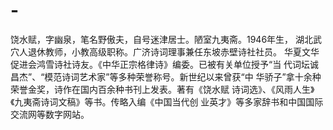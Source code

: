 # -
饶水赋，字幽泉，笔名野傲夫，自号迷津居士。陋室九夷斋。1946年生， 湖北武穴人退休教师，小教高级职称。广济诗词理事兼任东坡赤壁诗社社员。 华夏文华促进会鸿雪诗社诗友。《中华正宗格律诗》编委。已被有关单位授予“当 代词坛诚昌杰”、“模范诗词艺术家”等多种荣誉称号。新世纪以来曾获“中 华骄子”拿十余种荣誉金奖，诗作在国内百余种书刊上发表。著有《饶水赋 诗词选》、《风雨人生》《九夷斋诗词文稿》等书。传略入编《中国当代创 业英才》等多家辞书和中国国际交流网等数字网站。
